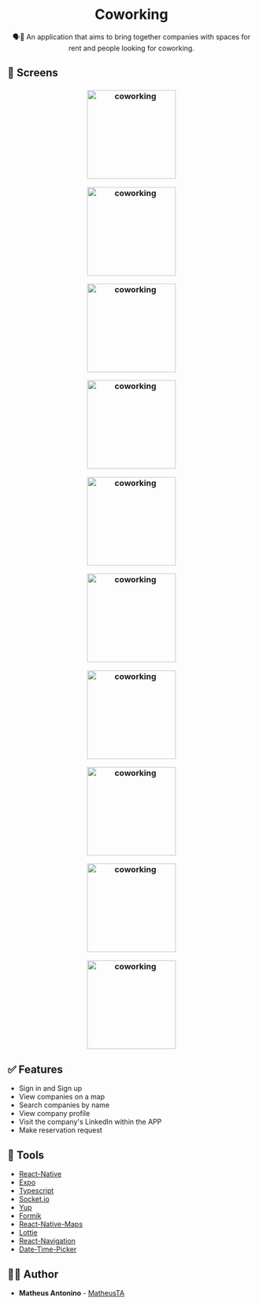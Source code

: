 <h1 align="center">
  <strong>Coworking</strong>
</h1>

<p align="center">
🗣👥 An application that aims to bring together companies with spaces for rent and people looking for coworking.
</p>

## 🎨 Screens

<h3 align="center">
  <img alt="coworking" 
    src="./screenshots/rec.gif?raw=true" width="180px"/>

<img alt="coworking" 
    src="./screenshots/screen8.PNG?raw=true" width="180px"/>

<img alt="coworking" 
    src="./screenshots/screen9.PNG?raw=true" width="180px"/>

<img alt="coworking" 
    src="./screenshots/screen7.PNG?raw=true" width="180px"/>

<img alt="coworking" 
    src="./screenshots/screen6.PNG?raw=true" width="180px"/>

<img alt="coworking" 
    src="./screenshots/screen5.PNG?raw=true" width="180px"/>

<img alt="coworking" 
    src="./screenshots/screen4.PNG?raw=true" width="180px"/>

<img alt="coworking" 
    src="./screenshots/screen3.PNG?raw=true" width="180px"/>

<img alt="coworking" 
    src="./screenshots/screen2.PNG?raw=true" width="180px"/>

<img alt="coworking" 
    src="./screenshots/screen1.PNG?raw=true" width="180px"/>

</h3>

## ✅ Features

- Sign in and Sign up
- View companies on a map
- Search companies by name
- View company profile
- Visit the company's LinkedIn within the APP
- Make reservation request

## 🧰 Tools

- [React-Native](https://reactnative.dev/)
- [Expo](https://docs.expo.io/)
- [Typescript](https://www.typescriptlang.org/)
- [Socket.io](https://socket.io/)
- [Yup](https://github.com/jquense/yup)
- [Formik](https://jaredpalmer.com/formik/docs/overview)
- [React-Native-Maps](https://docs.expo.io/versions/latest/sdk/map-view/)
- [Lottie](https://airbnb.io/lottie/#/react-native)
- [React-Navigation](https://reactnavigation.org/)
- [Date-Time-Picker](https://github.com/react-native-community/datetimepicker)

## 🙋‍♂️ Author

- **Matheus Antonino** - [MatheusTA](https://github.com/matheusTA)
